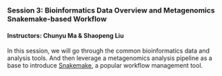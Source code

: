 
### Session 3: Bioinformatics Data Overview and Metagenomics Snakemake-based Workflow

#### Instructors: Chunyu Ma & Shaopeng Liu

In this session, we will go through the common bioinformatics data and analysis tools. And then leverage a metagenomics analysis pipeline as a base to introduce [Snakemake](https://snakemake.readthedocs.io/en/stable/), a popular workflow management tool.
